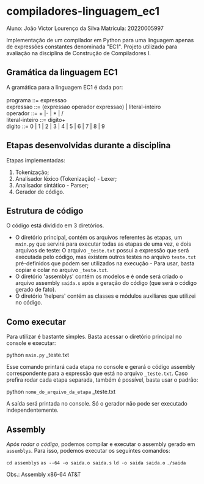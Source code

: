 # compiladores-linguagem_ec1

Aluno: João Victor Lourenço da Silva
Matrícula: 20220005997

Implementação de um compilador em Python para uma linguagem apenas de expressões constantes denominada "EC1". Projeto utilizado para avaliação na disciplina de Construção de Compiladores I. 

## Gramática da linguagem EC1

 A gramática para a linguagem EC1 é dada por: <br><br>
 programa ::= expressao <br>
 expressao ::= (expressao operador expressao) | literal-inteiro <br>
 operador ::= + |- | * | / <br>
 literal-inteiro ::= digito+ <br>
 digito ::= 0 | 1 | 2 | 3 | 4 | 5 | 6 | 7 | 8 | 9 <br>

## Etapas desenvolvidas durante a disciplina

Etapas implementadas:
1. Tokenização;
2. Analisador léxico (Tokenização) - Lexer;
3. Anailsador sintático - Parser;
4. Gerador de código.

## Estrutura de código

O código está dividido em 3 diretórios. 

- O diretório principal, contém os arquivos referentes às etapas, um `main.py` que servirá para executar todas as etapas de uma vez, e dois arquivos de teste: O arquivo `_teste.txt` possui a expressão que será executada pelo código, mas existem outros testes no arquivo `teste.txt` pré-definidos que podem ser utilizados na execução - Para usar, basta copiar e colar no arquivo `_teste.txt`. 
- O diretório 'assemblys' contém os modelos e é onde será criado o arquivo assembly `saida.s` após a geração do código (que será o código gerado de fato).
- O diretório 'helpers' contém as classes e módulos auxiliares que utilizei no código.

## Como executar

Para utilizar é bastante simples. Basta acessar o diretório principal no console e executar: 

python `main.py` _teste.txt

Esse comando printará cada etapa no console e gerará o código assembly correspondente para a expressão que está no arquivo `_teste.txt`.
Caso prefira rodar cada etapa separada, também é possível, basta usar o padrão:

python `nome_do_arquivo_da_etapa` _teste.txt

A saída será printada no console. Só o gerador não pode ser executado independentemente.

## Assembly

*Após rodar o código*, podemos compilar e executar o assembly gerado em `assemblys`. Para isso, podemos executar os seguintes comandos:

`cd assemblys`
`as --64 -o saida.o saida.s`
`ld -o saida saida.o`
`./saida`

Obs.: Assembly x86-64 AT&T
